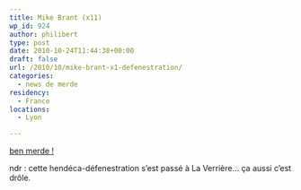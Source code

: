 ```yaml
---
title: Mike Brant (x11)
wp_id: 924
author: philibert
type: post
date: 2010-10-24T11:44:38+00:00
draft: false
url: /2010/10/mike-brant-x1-defenestration/
categories:
  - news de merde
residency:
  - France
locations:
  - Lyon

---
```

[ben merde !][1]

ndr : cette hendéca-défenestration s&rsquo;est passé à La Verrière&#8230; ça aussi c&rsquo;est drôle.

 [1]: http://www.lemonde.fr/societe/article/2010/10/23/onze-personnes-blessees-apres-avoir-saute-d-un-immeuble-de-la-verrieres_1430141_3224.html